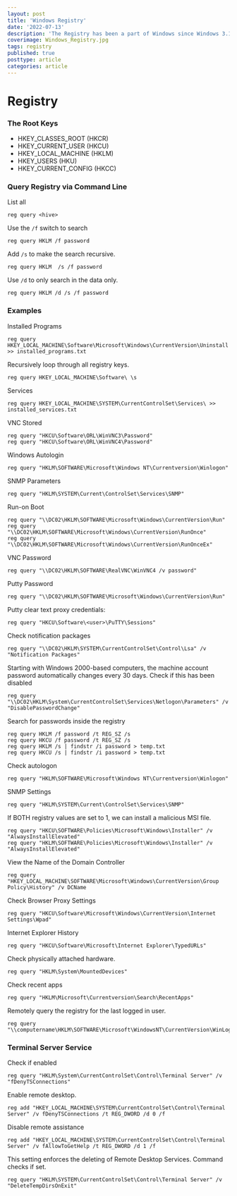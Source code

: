 ```yaml
---
layout: post
title: 'Windows Registry'
date: '2022-07-13'
description: 'The Registry has been a part of Windows since Windows 3.1. Simply put, its a database that stores Windows and programme settings. Some of those settings are quite complex and arent meant for humans to alter or comprehend; others are simple and can be safely tweaked.'
coverimage: Windows_Registry.jpg
tags: registry
published: true
posttype: article
categories: article
---
```


# Registry

### The Root Keys

- HKEY_CLASSES_ROOT (HKCR)
- HKEY_CURRENT_USER (HKCU)
- HKEY_LOCAL_MACHINE (HKLM)
- HKEY_USERS (HKU)
- HKEY_CURRENT_CONFIG (HKCC)

### Query Registry via Command Line

List all

```
reg query <hive>
```

Use the `/f` switch to search

```
reg query HKLM /f password
```

Add `/s` to make the search recursive.

```
reg query HKLM  /s /f password
```

Use `/d` to only search in the data only.

```
reg query HKLM /d /s /f password
```

### Examples

Installed Programs

```
reg query HKEY_LOCAL_MACHINE\Software\Microsoft\Windows\CurrentVersion\Uninstall >> installed_programs.txt
```

Recursively loop through all registry keys.

```
reg query HKEY_LOCAL_MACHINE\Software\ \s
```

Services

```
reg query HKEY_LOCAL_MACHINE\SYSTEM\CurrentControlSet\Services\ >> installed_services.txt
```

VNC Stored

```
reg query "HKCU\Software\ORL\WinVNC3\Password"
reg query "HKCU\Software\ORL\WinVNC4\Password"
```

Windows Autologin

```
reg query "HKLM\SOFTWARE\Microsoft\Windows NT\Currentversion\Winlogon"
```

SNMP Parameters

```
reg query "HKLM\SYSTEM\Current\ControlSet\Services\SNMP"
```

Run-on Boot

```
reg query "\\DC02\HKLM\SOFTWARE\Microsoft\Windows\CurrentVersion\Run"
reg query "\\DC02\HKLM\SOFTWARE\Microsoft\Windows\CurrentVersion\RunOnce"
reg query "\\DC02\HKLM\SOFTWARE\Microsoft\Windows\CurrentVersion\RunOnceEx"
```

VNC Password

```
reg query "\\DC02\HKLM\SOFTWARE\RealVNC\WinVNC4 /v password"
```

Putty Password

```
reg query "\\DC02\HKLM\SOFTWARE\Microsoft\Windows\CurrentVersion\Run"
```

Putty clear text proxy credentials:

```
reg query "HKCU\Software\<user>\PuTTY\Sessions"
```

Check notification packages

```
reg query "\\DC02\HKLM\SYSTEM\CurrentControlSet\Control\Lsa" /v "Notification Packages"
```

Starting with Windows 2000-based computers, the machine account password automatically changes every 30 days. Check if this has been disabled

```
reg query "\\DC02\HKLM\System\CurrentControlSet\Services\Netlogon\Parameters" /v "DisablePasswordChange"
```

Search for passwords inside the registry

```
reg query HKLM /f password /t REG_SZ /s
reg query HKCU /f password /t REG_SZ /s
reg query HKLM /s | findstr /i password > temp.txt
reg query HKCU /s | findstr /i password > temp.txt
```

Check autologon

```
reg query "HKLM\SOFTWARE\Microsoft\Windows NT\Currentversion\Winlogon"
```

SNMP Settings

```
reg query "HKLM\SYSTEM\Current\ControlSet\Services\SNMP"
```

If BOTH registry values are set to 1, we can install a malicious MSI file.

```
reg query "HKCU\SOFTWARE\Policies\Microsoft\Windows\Installer" /v "AlwaysInstallElevated"
reg query "HKLM\SOFTWARE\Policies\Microsoft\Windows\Installer" /v "AlwaysInstallElevated"
```

View the Name of the Domain Controller

```
reg query "HKEY_LOCAL_MACHINE\SOFTWARE\Microsoft\Windows\CurrentVersion\Group Policy\History" /v DCName
```

Check Browser Proxy Settings

```
reg query "HKCU\Software\Microsoft\Windows\CurrentVersion\Internet Settings\Wpad"
```

Internet Explorer History

```
reg query "HKCU\Software\Microsoft\Internet Explorer\TypedURLs"
```

Check physically attached hardware.

```
reg query "HKLM\System\MountedDevices"
```

Check recent apps

```
reg query "HKLM\Microsoft\Currentversion\Search\RecentApps"
```

Remotely query the registry for the last logged in user.

```
reg query "\\computername\HKLM\SOFTWARE\Microsoft\WindowsNT\CurrentVersion\WinLogon"
```

### Terminal Server Service

Check if enabled

```
reg query "HKLM\System\CurrentControlSet\Control\Terminal Server" /v "fDenyTSConnections"
```

Enable remote desktop.

```
reg add "HKEY_LOCAL_MACHINE\SYSTEM\CurrentControlSet\Control\Terminal Server" /v fDenyTSConnections /t REG_DWORD /d 0 /f
```

Disable remote assistance

```
reg add "HKEY_LOCAL_MACHINE\SYSTEM\CurrentControlSet\Control\Terminal Server" /v fAllowToGetHelp /t REG_DWORD /d 1 /f
```

This setting enforces the deleting of Remote Desktop Services. Command checks if set.

```
reg query "HKLM\SYSTEM\CurrentControlSet\Control\Terminal Server" /v "DeleteTempDirsOnExit"
```
